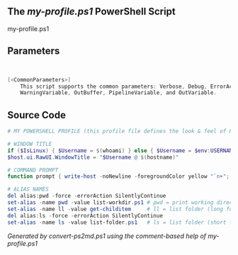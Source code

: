 ## The *my-profile.ps1* PowerShell Script

my-profile.ps1 


## Parameters
```powershell


[<CommonParameters>]
    This script supports the common parameters: Verbose, Debug, ErrorAction, ErrorVariable, WarningAction, 
    WarningVariable, OutBuffer, PipelineVariable, and OutVariable.
```

## Source Code
```powershell
# MY POWERSHELL PROFILE (this profile file defines the look & feel of PowerShell)

# WINDOW TITLE
if ($IsLinux) { $Username = $(whoami) } else { $Username = $env:USERNAME }
$host.ui.RawUI.WindowTitle = "$Username @ $(hostname)"

# COMMAND PROMPT
function prompt { write-host -noNewline -foregroundColor yellow "`n➤"; return " " }

# ALIAS NAMES
del alias:pwd -force -errorAction SilentlyContinue
set-alias -name pwd -value list-workdir.ps1	# pwd = print working directory
set-alias -name ll -value get-childitem		# ll = list folder (long format)
del alias:ls -force -errorAction SilentlyContinue 
set-alias -name ls -value list-folder.ps1	# ls = list folder (short format)
```

*Generated by convert-ps2md.ps1 using the comment-based help of my-profile.ps1*
